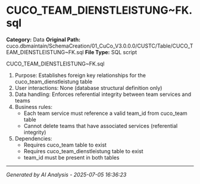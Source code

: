 # CUCO_TEAM_DIENSTLEISTUNG~FK.sql

**Category:** Data
**Original Path:** cuco.dbmaintain/SchemaCreation/01_CuCo_V3.0.0.0/CUSTC/Table/CUCO_TEAM_DIENSTLEISTUNG~FK.sql
**File Type:** SQL script

CUCO_TEAM_DIENSTLEISTUNG~FK.sql
1. Purpose: Establishes foreign key relationships for the cuco_team_dienstleistung table
2. User interactions: None (database structural definition only)
3. Data handling: Enforces referential integrity between team services and teams
4. Business rules:
   - Each team service must reference a valid team_id from cuco_team table
   - Cannot delete teams that have associated services (referential integrity)
5. Dependencies:
   - Requires cuco_team table to exist
   - Requires cuco_team_dienstleistung table to exist
   - team_id must be present in both tables

---
*Generated by AI Analysis - 2025-07-05 16:36:23*
